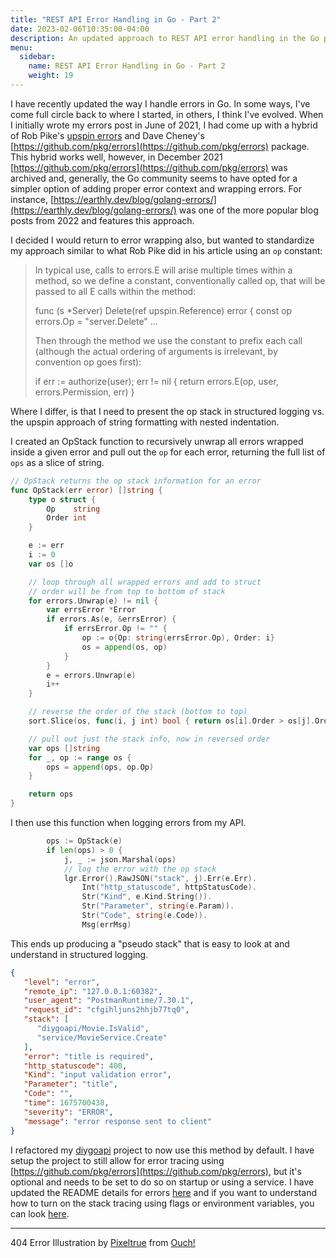 ```yaml
---
title: "REST API Error Handling in Go - Part 2"
date: 2023-02-06T10:35:00-04:00
description: An updated approach to REST API error handling in the Go programming language.
menu:
  sidebar:
    name: REST API Error Handling in Go - Part 2
    weight: 19
---
```


I have recently updated the way I handle errors in Go. In some ways, I've come full circle back to where I started, in others, I think I've evolved. When I initially wrote my errors post in June of 2021, I had come up with a hybrid of Rob Pike's [upspin errors](https://commandcenter.blogspot.com/2017/12/error-handling-in-upspin.html) and Dave Cheney's [https://github.com/pkg/errors](https://github.com/pkg/errors) package. This hybrid works well, however, in December 2021 [https://github.com/pkg/errors](https://github.com/pkg/errors) was archived and, generally, the Go community seems to have opted for a simpler option of adding proper error context and wrapping errors. For instance, [https://earthly.dev/blog/golang-errors/](https://earthly.dev/blog/golang-errors/) was one of the more popular blog posts from 2022 and features this approach.

I decided I would return to error wrapping also, but wanted to standardize my approach similar to what Rob Pike did in his article using an `op` constant:

> In typical use, calls to errors.E will arise multiple times within a method, so we define a constant, conventionally called op, that will be passed to all E calls within the method:
>
>  func (s *Server) Delete(ref upspin.Reference) error {
>    const op errors.Op = "server.Delete"
>     ...
>
> Then through the method we use the constant to prefix each call (although the actual ordering of arguments is irrelevant, by convention op goes first):
>
> if err := authorize(user); err != nil {
>     return errors.E(op, user, errors.Permission, err)
>   }

Where I differ, is that I need to present the op stack in structured logging vs. the upspin approach of string formatting with nested indentation.

I created an OpStack function to recursively unwrap all errors wrapped inside a given error and pull out the `op` for each error, returning the full list of `ops` as a slice of string.

```go
// OpStack returns the op stack information for an error
func OpStack(err error) []string {
    type o struct {
        Op    string
        Order int
    }

    e := err
    i := 0
    var os []o

    // loop through all wrapped errors and add to struct
    // order will be from top to bottom of stack
    for errors.Unwrap(e) != nil {
        var errsError *Error
        if errors.As(e, &errsError) {
            if errsError.Op != "" {
                op := o{Op: string(errsError.Op), Order: i}
                os = append(os, op)
            }
        }
        e = errors.Unwrap(e)
        i++
    }

    // reverse the order of the stack (bottom to top)
    sort.Slice(os, func(i, j int) bool { return os[i].Order > os[j].Order })

    // pull out just the stack info, now in reversed order
    var ops []string
    for _, op := range os {
        ops = append(ops, op.Op)
    }

    return ops
}
```

I then use this function when logging errors from my API.

```go
        ops := OpStack(e)
        if len(ops) > 0 {
            j, _ := json.Marshal(ops)
            // log the error with the op stack
            lgr.Error().RawJSON("stack", j).Err(e.Err).
                Int("http_statuscode", httpStatusCode).
                Str("Kind", e.Kind.String()).
                Str("Parameter", string(e.Param)).
                Str("Code", string(e.Code)).
                Msg(errMsg)
```

This ends up producing a "pseudo stack" that is easy to look at and understand in structured logging.

```json
{
   "level": "error",
   "remote_ip": "127.0.0.1:60382",
   "user_agent": "PostmanRuntime/7.30.1",
   "request_id": "cfgihljuns2hhjb77tq0",
   "stack": [
      "diygoapi/Movie.IsValid",
      "service/MovieService.Create"
   ],
   "error": "title is required",
   "http_statuscode": 400,
   "Kind": "input validation error",
   "Parameter": "title",
   "Code": "",
   "time": 1675700438,
   "severity": "ERROR",
   "message": "error response sent to client"
}
```

I refactored my [diygoapi](https://github.com/gilcrest/diygoapi) project to now use this method by default. I have setup the project to still allow for error tracing using [https://github.com/pkg/errors](https://github.com/pkg/errors), but it's optional and needs to be set to do so on startup or using a service. I have updated the README details for errors [here](https://github.com/gilcrest/diygoapi#errors) and if you want to understand how to turn on the stack tracing using flags or environment variables, you can look [here](https://github.com/gilcrest/diygoapi#step-3---prepare-environment-2-options).

---
404 Error Illustration by [Pixeltrue](https://icons8.com/illustrations/author/5ec7b0e101d0360016f3d1b3) from [Ouch!](https://icons8.com/illustrations)
